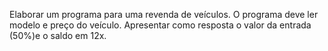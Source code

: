 <p>Elaborar um programa para uma revenda de veículos. O programa deve ler modelo e preço do veículo. Apresentar como resposta o valor da entrada (50%)e o saldo em 12x. </p>
